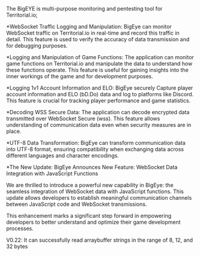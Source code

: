   The BigEYE is multi-purpose monitoring and pentesting tool for Territorial.io;


*WebSocket Traffic Logging and Manipulation:
BigEye can monitor WebSocket traffic on Territorial.io in real-time and record this traffic in detail. This feature is used to verify the accuracy of data transmission and for debugging purposes.

*Logging and Manipulation of Game Functions:
The application can monitor game functions on Territorial.io and manipulate the data to understand how these functions operate. This feature is useful for gaining insights into the inner workings of the game and for development purposes.

*Logging 1v1 Account Information and ELO:
BigEye securely Capture  player account information and ELO (bD.Do) data and log to platforms like Discord. This feature is crucial for tracking player performance and game statistics.

*Decoding WSS Secure Data:
The application can decode encrypted data transmitted over WebSocket Secure (wss). This feature allows understanding of communication data even when security measures are in place.

*UTF-8 Data Transformation:
BigEye can transform communication data into UTF-8 format, ensuring compatibility when exchanging data across different languages and character encodings.

*The New Update:
BigEye Announces New Feature: WebSocket Data Integration with JavaScript Functions

We are thrilled to introduce a powerful new capability in BigEye: the seamless integration of WebSocket data with JavaScript functions. This update allows developers to establish meaningful communication channels between JavaScript code and WebSocket transmissions. 

This enhancement marks a significant step forward in empowering developers to better understand and optimize their game development processes. 

V0.22: 
It can successfully read arraybuffer strings in the range of 8, 12, and 32 bytes
